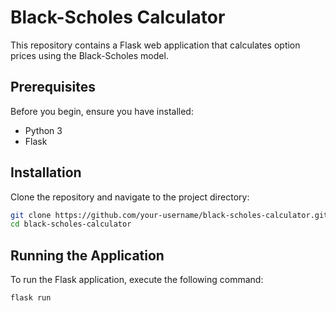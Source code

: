 # Black-Scholes Calculator

This repository contains a Flask web application that calculates option prices using the Black-Scholes model.

## Prerequisites

Before you begin, ensure you have installed:

- Python 3
- Flask

## Installation

Clone the repository and navigate to the project directory:

```bash
git clone https://github.com/your-username/black-scholes-calculator.git
cd black-scholes-calculator
```

## Running the Application

To run the Flask application, execute the following command:

```bash
flask run
```
